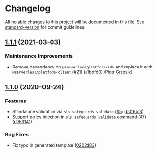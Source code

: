 # Changelog

All notable changes to this project will be documented in this file. See [standard-version](https://github.com/conventional-changelog/standard-version) for commit guidelines.

## [1.1.1](https://github.com/serverless/safeguards-plugin/compare/v1.1.0...v1.1.1) (2021-03-03)

### Maintenance Improvements

- Remove dependency on `@serverless/platform-sdk` and replace it with `@serverless/platform-client` ([#21](https://github.com/serverless/safeguards-plugin/pull/21)) ([a1bbfd0](https://github.com/serverless/safeguards-plugin/commit/a1bbfd069daea3769cb1183de7ff2848519f0bd1)) ([Piotr Grzesik](https://github.com/pgrzesik))

## [1.1.0](https://github.com/serverless/safeguards-plugin/compare/v1.0.1...v1.1.0) (2020-09-24)

### Features

- Standalone validation via `sls safeguards validate` ([#5](https://github.com/serverless/safeguards-plugin/issues/5)) ([b0f6bf3](https://github.com/serverless/safeguards-plugin/commit/b0f6bf36907d0d59fc92072d7c176b6053fe2a4e))
- Support policy injection in `sls safeguards validate` command ([#7](https://github.com/serverless/safeguards-plugin/issues/7)) ([d953141](https://github.com/serverless/safeguards-plugin/commit/d953141ab23f0e625bcffc83b02fa7da8abdbf08))

### Bug Fixes

- Fix typo in generated template ([0202d83](https://github.com/serverless/safeguards-plugin/commit/0202d83d0cbdbb7bb4824b36dda4e121bc853c0f))
